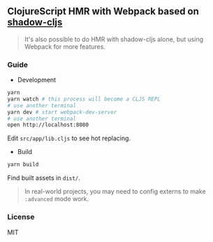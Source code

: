 
ClojureScript HMR with Webpack based on [shadow-cljs](https://github.com/thheller/shadow-cljs/wiki/ClojureScript-for-JS-Devs)
---

> It's also possible to do HMR with shadow-cljs alone, but using Webpack for more features.

### Guide

* Development

```bash
yarn
yarn watch # this process will become a CLJS REPL
# use another terminal
yarn dev # start webpack-dev-server
# use another terminal
open http://localhost:8080
```

Edit `src/app/lib.cljs` to see hot replacing.

* Build

```bash
yarn build
```

Find built assets in `dist/`.

> In real-world projects, you may need to config externs to make `:advanced` mode work.

### License

MIT

